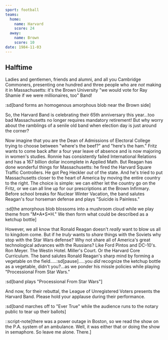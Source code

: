 ```yaml
---
sport: football
teams:
  home:
    name: Harvard
    score: 24
  away:
    name: Brown
    score: 10
date: 1984-11-03
---
```


## Halftime

Ladies and gentlemen, friends and alumni, and all you Cambridge Commoners, presenting one hundred and three people who are _not_ making it in Massachusetts: it's the Brown University "we would vote for Ray Shamie if we were millionaires, too" Band!

:sd[band forms an homogenous amorphous blob near the Brown side]

So, the Harvard Band is celebrating their 65th anniversary this year...too bad Massachusetts no longer requires mandatory retirement! But why worry about the ramblings of a senile old band when election day is just around the corner?

Now imagine that you are the Dean of Admissions of Electoral College trying to choose between "where's the beef?" and "here's the ham." Fritz wants to come back after a four year leave of absence and is now majoring in women's studies. Ronnie has consistently failed International Relations and has a 167 billion dollar incomplete in Applied Math. But Reagan has done wonderful things for Massachusetts: he fired the Harvard Square Traffic Controllers. He got Peg Heckler _out_ of the state. And he's tried to put Massachusetts closer to the heart of America by moving the entire country to the right. The choice is simple: we can either let the country go on the Fritz, or we can all line up for our prescriptions at the Brown Infirmary. Before school breaks for Nuclear Winter Vacation, the band salutes Reagan's four horseman defense and plays "Suicide is Painless."

:sd[the amorphous blob blossoms into a mushroom cloud while we play theme from "M\*A\*S\*H." We then form what could be described as a ketchup bottle]

However, we all know that Ronald Reagan doesn't _really_ want to blow us all to kingdom come. But if he _truly_ wants to _share_ things with the Soviets why stop with the Star Wars defense? Why not share all of America's great technological advances with the Russians? Like Ford Pintos and DC-10's. Ron Meyer. The Westin Hotel. Miller's Court. Or the Harvard Core Curriculum. The band salutes Ronald Reagan's sharp mind by forming a vegetable on the field.....:sd[pause].....you _did_ recognize the ketchup bottle as a vegetable, didn't you?...as we ponder his missle policies while playing "Processional From Star Wars."

:sd[band plays "Processional From Star Wars"]

And now, for their rebuttal, the League of Unregistered Voters presents the Harvard Band. Please hold your applause during their performance.

:sd[band marches off to "Ever True" while the audience runs to the notary public to tear up their ballots]

::script-note[there was a power outage in Boston, so we read the show on the P.A. system of an ambulance. Well, it was either that or doing the show in semaphore. So leave me alone. There.]
